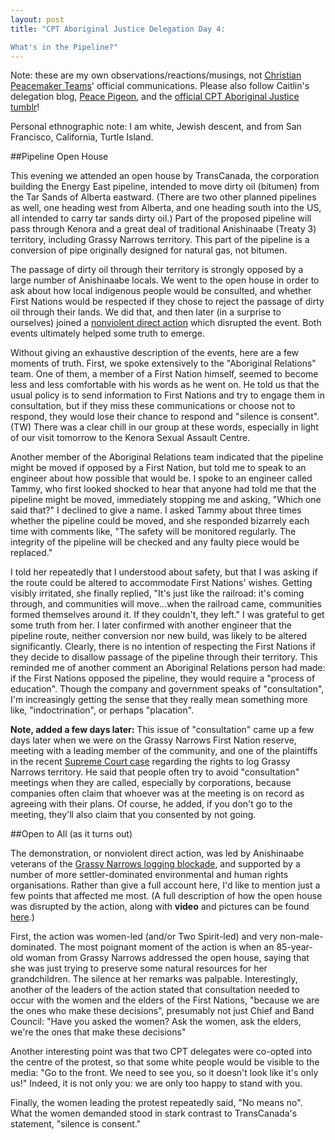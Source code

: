 ```yaml
---
layout: post
title: "CPT Aboriginal Justice Delegation Day 4:  

What's in the Pipeline?"
---
```


Note: these are my own observations/reactions/musings, not [Christian Peacemaker Teams](http://www.cpt.org)' official communications. Please also follow Caitlin's delegation blog, [Peace Pigeon](http://peace-pigeon.tumblr.com/), and the [official CPT Aboriginal Justice tumblr](http://www.cpt-ajt.tumblr.com)!  

Personal ethnographic note: I am white, Jewish descent, and from San Francisco, California, Turtle Island.


##Pipeline Open House

This evening we attended an open house by TransCanada, the corporation building the Energy East pipeline, intended to move dirty oil (bitumen) from the Tar Sands of Alberta eastward. (There are two other planned pipelines as well, one heading west from Alberta, and one heading south into the US, all intended to carry tar sands dirty oil.) Part of the proposed pipeline will pass through Kenora and a great deal of traditional Anishinaabe (Treaty 3) territory, including Grassy Narrows territory. This part of the pipeline is a conversion of pipe originally designed for natural gas, not bitumen.

The passage of dirty oil through their territory is strongly opposed by a large number of Anishinaabe locals. We went to the open house in order to ask about how local indigenous people would be consulted, and whether First Nations would be respected if they chose to reject the passage of dirty oil through their lands. We did that, and then later (in a surprise to ourselves) joined a [nonviolent direct action](https://intercontinentalcry.org/anishinaabeg-loudly-oppose-transcanadas-energy-east-pipeline-at-kenora-open-house-25262/) which disrupted the event. Both events ultimately helped some truth to emerge.

Without giving an exhaustive description of the events, here are a few moments of truth. First, we spoke extensively to the "Aboriginal Relations" team. One of them, a member of a First Nation himself, seemed to become less and less comfortable with his words as he went on. He told us that the usual policy is to send information to First Nations and try to engage them in consultation, but if they miss these communications or choose not to respond, they would lose their chance to respond and "silence is consent". (TW) There was a clear chill in our group at these words, especially in light of our visit tomorrow to the Kenora Sexual Assault Centre.

Another member of the Aboriginal Relations team indicated that the pipeline might be moved if opposed by a First Nation, but told me to speak to an engineer about how possible that would be. I spoke to an engineer called Tammy, who first looked shocked to hear that anyone had told me that the pipeline might be moved, immediately stopping me and asking, "Which one said that?" I declined to give a name. I asked Tammy about three times whether the pipeline could be moved, and she responded bizarrely each time with comments like, "The safety will be monitored regularly. The integrity of the pipeline will be checked and any faulty piece would be replaced."

I told her repeatedly that I understood about safety, but that I was asking if the route could be altered to accommodate First Nations' wishes. Getting visibly irritated, she finally replied, "It's just like the railroad: it's coming through, and communities will move...when the railroad came, communities formed themselves around it. If they couldn't, they left." I was grateful to get some truth from her. I later confirmed with another engineer that the pipeline route, neither conversion nor new build, was likely to be altered significantly. Clearly, there is no intention of respecting the First Nations if they decide to disallow passage of the pipeline through their territory. This reminded me of another comment an Aboriginal Relations person had made: if the First Nations opposed the pipeline, they would require a "process of education". Though the company and government speaks of "consultation", I'm increasingly getting the sense that they really mean something more like, "indoctrination", or perhaps "placation".

**Note, added a few days later:** This issue of "consultation" came up a few days later when we were on the Grassy Narrows First Nation reserve, meeting with a leading member of the community, and one of the plaintiffs in the recent [Supreme Court case](http://freegrassy.net/quick-facts-grassy-narrows-supreme-court-case/) regarding the rights to log Grassy Narrows territory. He said that people often try to avoid "consultation" meetings when they are called, especially by corporations, because companies often claim that whoever was at the meeting is on record as agreeing with their plans. Of course, he added, if you don't go to the meeting, they'll also claim that you consented by not going.



##Open to All (as it turns out)

The demonstration, or nonviolent direct action, was led by Anishinaabe veterans of the [Grassy Narrows logging blockade](http://freegrassy.net), and supported by a number of more settler-dominated environmental and human rights organisations. Rather than give a full account here, I'd like to mention just a few points that affected me most. (A full description of how the open house was disrupted by the action, along with **video** and pictures can be found [here](https://intercontinentalcry.org/anishinaabeg-loudly-oppose-transcanadas-energy-east-pipeline-at-kenora-open-house-25262/).)

First, the action was women-led (and/or Two Spirit-led) and very non-male-dominated. The most poignant moment of the action is when an 85-year-old woman from Grassy Narrows addressed the open house, saying that she was just trying to preserve some natural resources for her grandchildren. The silence at her remarks was palpable. Interestingly, another of the leaders of the action stated that consultation needed to occur with the women and the elders of the First Nations, "because we are the ones who make these decisions", presumably not just Chief and Band Council: "Have you asked the women? Ask the women, ask the elders, we're the ones that make these decisions"

Another interesting point was that two CPT delegates were co-opted into the centre of the protest, so that some white people would be visible to the media: "Go to the front. We need to see you, so it doesn't look like it's only us!" Indeed, it is not only you: we are only too happy to stand with you.

Finally, the women leading the protest repeatedly said, "No means no". What the women demanded stood in stark contrast to TransCanada's statement, "silence is consent."
